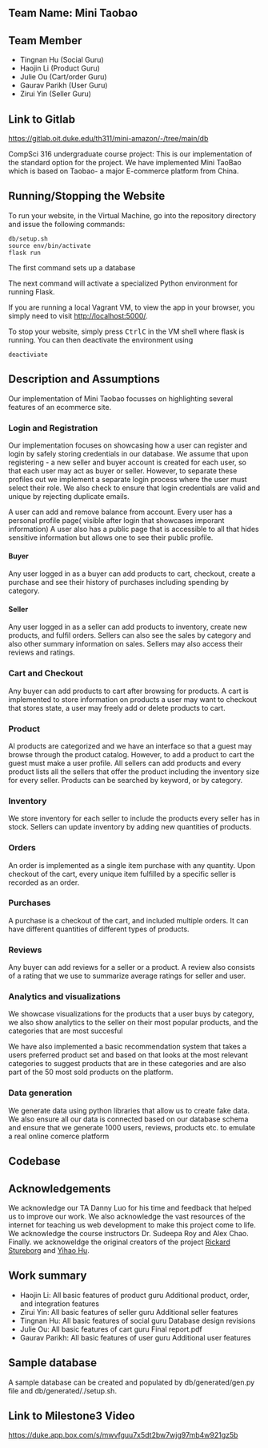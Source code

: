 ## Team Name: Mini Taobao

## Team Member
- Tingnan Hu (Social Guru)
- Haojin Li (Product Guru)
- Julie Ou (Cart/order Guru)
- Gaurav Parikh (User Guru)
- Zirui Yin (Seller Guru)

## Link to Gitlab
https://gitlab.oit.duke.edu/th311/mini-amazon/-/tree/main/db

CompSci 316 undergraduate course project: This is our implementation of the standard option for the project. We have implemented Mini TaoBao which is based on Taobao- a major E-commerce platform from China. 

## Running/Stopping the Website

To run your website, in the Virtual Machine, go into the repository directory and issue the following commands:
```
db/setup.sh
source env/bin/activate
flask run
```
The first command sets up a database 

The next command will activate a specialized Python environment for running Flask.

If you are running a local Vagrant VM, to view the app in your browser, you simply need to visit [http://localhost:5000/](http://localhost:5000/).

To stop your website, simply press <kbd>Ctrl</kbd><kbd>C</kbd> in the VM shell where flask is running.
You can then deactivate the environment using
```
deactiviate
```
## Description and Assumptions

Our implementation of Mini Taobao focusses on highlighting several features of an ecommerce site.

<h3>Login and Registration</h3>
Our implementation focuses on showcasing how a user can register and login by safely storing credentials in our database.
We assume that upon registering - a new seller and buyer account is created for each user, so that each user may act as buyer or seller. However, to separate these profiles out we implement a separate login process where the user must select their role. We also check to ensure that login credentials are valid and unique by rejecting duplicate emails. 

A user can add and remove balance from account. 
Every user has a personal profile page( visible after login that showcases imporant information) A user also has a public page that is accessible to all that hides sensitive information but allows one to see their public profile. 

<h4>Buyer</h4>

Any user logged in as a buyer can add products to cart, checkout, create a purchase and see their history of purchases including spending by category. 

<h4>Seller</h4>

Any user logged in as a seller can add products to inventory, create new products, and fulfil orders. 
Sellers can also see the sales by category and also other summary information on sales. Sellers may also access their reviews and ratings.

<h3>Cart and Checkout</h3>

Any buyer can add products to cart after browsing for products. A cart is implemented to store information on products a user may want to checkout that stores state, a user may freely add or delete products to cart. 


<h3>Product</h3>

Al products are categorized and we have an interface so that a guest may browse through the product catalog. However, to add a product to cart the guest must make a user profile. All sellers can add products and every product lists all the sellers that offer the product including the inventory size for every seller. Products can be searched by keyword, or by category. 


<h3>Inventory</h3>
We store inventory for each seller to include the products every seller has in stock. Sellers can update inventory by adding new quantities of products.

<h3>Orders</h3>

An order is implemented as a single item purchase with any quantity. Upon checkout of the cart, every unique item fulfilled by a specific seller is recorded as an order. 

<h3>Purchases</h3>

A purchase is a checkout of the cart, and included multiple orders. It can have different quantities of different types of products. 

<h3>Reviews</h3>

Any buyer can add reviews for a seller or a product. A review also consists of a rating that we use to summarize average ratings for seller and user. 

<h3>Analytics and visualizations</h3>

We showcase visualizations for the products that a user buys by category, we also show analytics to the seller on their most popular products, and the categories that are most succesful

We have also implemented a basic recommendation system that takes a users preferred product set and based on that looks at the most relevant categories to suggest products that are in these categories and are also part of the 50 most sold products on the platform. 


<h3>Data generation</h3>

We generate data using python libraries that allow us to create fake data. We also ensure all our data is connected based on our database schema and ensure that we generate 1000 users, reviews, products etc. to emulate a real online comerce platform


## Codebase
## Acknowledgements 

We acknowledge our TA Danny Luo for his time and feedback that helped us to improve our work. We also acknowledge the vast resources of the internet for teaching us web development to make this project come to life. We acknowledge the course instructors Dr. Sudeepa Roy and Alex Chao. Finally. we acknoweldge the original creators of the project [Rickard Stureborg](http://www.rickard.stureborg.com) and [Yihao Hu](https://www.linkedin.com/in/yihaoh/).


## Work summary

- Haojin Li: 
    All basic features of product guru
    Additional product, order, and integration features
- Zirui Yin:
    All basic features of seller guru
    Additional seller features
- Tingnan Hu:
    All basic features of social guru
    Database design revisions
- Julie Ou:
    All basic features of cart guru
    Final report.pdf
- Gaurav Parikh:
    All basic features of user guru
    Additional user features

## Sample database
A sample database can be created and populated by db/generated/gen.py file and db/generated/./setup.sh. 


## Link to Milestone3 Video 
https://duke.app.box.com/s/mwvfguu7x5dt2bw7wjg97mb4w921gz5b

